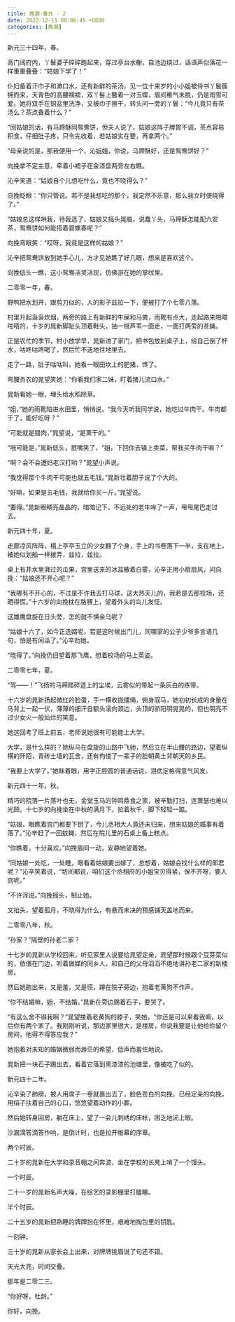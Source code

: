 ```yaml
---
title: 晚潮-番外 · 2
date: 2022-12-11 00:06:45 +0800
categories: [晚潮]
---
```


新元三十四年，春。

高门阔府内，丫鬟婆子碎碎跑起来，穿过亭台水榭，自池边绕过，话语声似落花一样重重叠叠：“姑娘下学了！”

仆妇备着汗巾子和漱口水，还有新鲜的茶汤，见一位十来岁的小小姐被侍书丫鬟簇拥而来，天青色的高腰襦裙，双丫髻上簪着一对玉蝶，眉间稚气未脱，仍是雨雪可爱。她将双手在铜盆里洗净，又被巾子擦干，转头问一旁的丫鬟：“今儿竟只有茶汤么？茶点备着什么？”

“回姑娘的话，有马蹄酥同鸳鸯饼，但夫人说了，姑娘这阵子脾胃不调，茶点容易积食，仔细肚子疼，只令先收着，若姑娘实在要，再拿两个。”

“母亲说的是，那我便用一个，沁姐姐，你说，马蹄酥好，还是鸳鸯饼好？”

向挽拿不定主意，牵着小裙子在金漆盘两旁左右瞧。

沁辛笑道：“姑娘自个儿想吃什么，竟也不晓得么？”

向挽眨眼：“你只管说。若不是我想吃的那个，我定然不乐意，那么我立时便晓得了。”

“姑娘总这样哄我，待我选了，姑娘又摇头晃脑，说蠢丫头，马蹄酥怎能配六安茶，鸳鸯饼如何能搭着碧螺春呢？”

向挽弯眼笑：“哎呀，我竟是这样的姑娘？”

沁辛把鸳鸯饼放到她手心儿，方才见她瞧了好几眼，想来是喜欢这个。

向挽低头一瞧，这小鸳鸯活灵活现，仿佛游在她的掌纹里。

二零零一年，春。

野鸭把水划开，跟剪刀似的，人的影子兹拉一下，便被打了个七零八落。

村里升起袅袅炊烟，两旁的路上有新鲜的牛屎和马粪，雨靴有点大，走起路来啪嗒啪嗒的，十岁的晁新脚趾头顶着鞋头，抽一根芦苇一面走，一面打两旁的苍蝇。

正是农忙的季节，村小放学早，晁新进了家门，把书包放到桌子上，给自己倒了杯水，咕咚咕咚喝了，然后忙不迭地往地里去。

走了一路，肚子咕咕叫，她看一眼田坎上的肥猪，馋了。

弯腰务农的晁望笑她：“你看我们家二妹，盯着猪儿流口水。”

晁新看她一眼，埋头给水稻除草。

“姐，”她的雨靴陷进水田里，悄悄说，“我今天听我同学说，她吃过牛肉干。牛肉都干了，能好吃呀？”

“可能就是腊肉，”晁望说，“是熏干的。”

“哦可能是，”晁新低头，抿嘴笑了，“姐，下回你去镇上卖菜，帮我买牛肉干嘛？”

“啊？会不会遭妈老汉打哟？”晁望小声说。

“我觉得那个牛肉干可能也就五毛钱。”晁新壮着胆子说了个大的。

“好嘛，如果是五毛钱，我就给你买一斤。”晁望说。

“要得。”晁新眼睛亮晶晶的，暗暗记下。不远处的老牛哞了一声，甩甩尾巴走过去。

新元四十年，夏。

走廊凉风阵阵，榻上亭亭玉立的少女翻了个身，手上的书卷落下一半，支在地上，被她似划船一样拨弄，兹拉，兹拉。

桌上有井水里湃过的瓜果，宫里送来的冰盆散着白雾，沁辛正用小扇扇风，问向挽：“姑娘还不开心呢？”

“我哪有不开心的，不过是不许我去打马球，这大热天儿的，我若是去那校场，还晒得慌。”十六岁的向挽枕在胳膊上，望着外头的鸟儿发怔。

这雄鹰盘旋在日头旁，怎的就不惧金乌呢？

“姑娘十六了，如今正选婿呢，若是这时候出门儿，同哪家的公子少爷多言语几句，怕是有闲话了。”沁辛劝她。

“晓得了。”向挽仍旧望着那飞鹰，想着校场的马上英姿。

二零零七年，夏。

“驾——！”飞扬的马蹄踏碎道上的尘埃，云雾似的带起一条灰白的练带。

十六岁的晁新扬起微红的脸蛋，手一横收拢缰绳，俯身驭马，她初初长成的身量在马背上一起一伏，薄薄的细汗自额头滚向颈边，头顶的骄阳明晃晃的，但也明亮不过少女火一般灿烂的笑意。

她这回考了班上前五，老师说她很有可能能上大学。

大学，是什么样的？她纵马在盘旋的山路中飞驰，然后立在半山腰的路边，望着纵横的阡陌，青砖土墙的瓦舍，还有佝偻了一辈子的脸朝黄土背朝天的乡民。

“我要上大学了。”她眯着眼，用字正腔圆的普通话说，泪痣定格得意气风发。

新元四十一年，秋。

精巧的院落一片落叶也无，金堂玉马的钟鸣鼎食之家，被辛勤打扫，连萧瑟也难以光顾。十七岁的向挽坐在中秋的满月下，拉着秋千，脚下轻轻一踮。

“姑娘，眼瞧着宫门都要下钥了，今儿丞相大人竟还未归来，想来姑娘的婚事有着落了。”沁辛赶了一回蚊蝇，然后在院儿里的石桌上备上糕点。

“你瞧着，十分喜欢。”向挽眉间一动，安静地望着她。

“同姑娘一处吃，一处睡，眼看着姑娘要出嫁了，总想着，姑娘会找什么样的郎君呢？”沁辛笑着说，“坊间都说，咱们这个丞相府的小姐宝贝得紧，保不齐呀，要入宫呢。”

“不许浑说。”向挽摇头，制止她。

又抬头，望着孤月，不晓得为什么，有悬而未决的预感铺天盖地而来。

二零零八年，秋。

“孙家？”隔壁的孙老二家？

十七岁的晁新从学校回来，听见家里人说要给晁望定亲，晁望那时候跟个豆芽菜似的，依偎在门边，听着做媒的同乡人，和自己的父母滔滔不绝地讲孙老二家的新楼房。

然后她跑出来，又是羞，又是慌，蹲在院子旁边，抱着老黄狗不作声。

“你不结婚嘛，姐，不结婚。”晁新在旁边踢着石子，要哭了。

“有这么舍不得我啊？”晁望搂着老黄狗的脖子，笑她，“你还是可以来看我嘛，以后你有两个家了。我刚刚听说，那边家里很大，是楼房，你说我要是让他给你留个房间，他得不得答应我？”

她抱着对未知的婚姻微弱而渺茫的希望，低声而羞怯地说。

晁新把一块石子踢出去，看着它落到黑漆漆的池塘里，像被吃了似的。

新元四十二年。

沁辛染了肺痨，被人用席子一卷就裹出去了，脸色苍白的向挽，已经定亲的向挽，用绢子扶着自己的心口，悠悠望着动作的小厮。

然后她转身回房，躺在床上，望了一会儿刺绣的床帐，困乏地闭上眼。

沙漏滴答滴答作响，是倒计时，也是拉开帷幕的序章。

两个时辰。

二十岁的晁新在大学和录音棚之间奔波，坐在学校的长凳上啃了一个馒头。

一个时辰。

二十一岁的晁新名声大噪，在综艺的录影棚里打瞌睡。

半个时辰。

二十五岁的晁新把熟睡的牌牌抱在怀里，艰难地掏包里的钥匙。

一刻钟。

三十岁的晁新从家长会上出来，对牌牌挑眉说了句还不错。

天光大亮，时间交叠。

那年是二零二三。

“你好呀，杜龄。”

你好，向挽。

